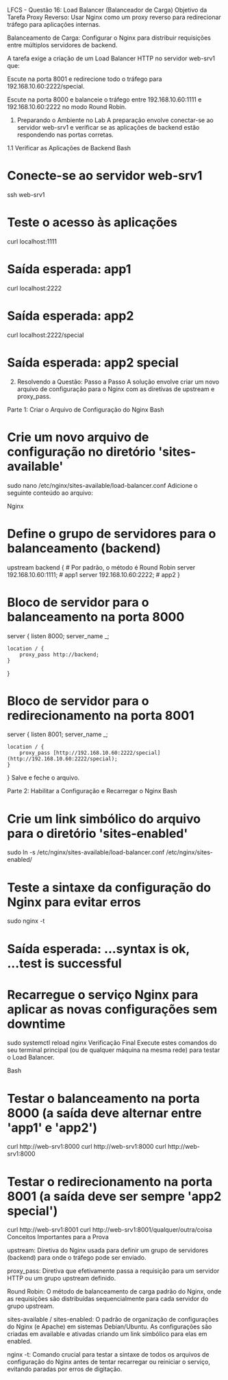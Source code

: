 LFCS - Questão 16: Load Balancer (Balanceador de Carga)
Objetivo da Tarefa
Proxy Reverso: Usar Nginx como um proxy reverso para redirecionar tráfego para aplicações internas.

Balanceamento de Carga: Configurar o Nginx para distribuir requisições entre múltiplos servidores de backend.

A tarefa exige a criação de um Load Balancer HTTP no servidor web-srv1  que:

Escute na porta 8001 e redirecione todo o tráfego para 192.168.10.60:2222/special.

Escute na porta 8000 e balanceie o tráfego entre 192.168.10.60:1111 e 192.168.10.60:2222 no modo Round Robin.

1. Preparando o Ambiente no Lab
A preparação envolve conectar-se ao servidor web-srv1 e verificar se as aplicações de backend estão respondendo nas portas corretas.

1.1 Verificar as Aplicações de Backend
Bash

# Conecte-se ao servidor web-srv1
ssh web-srv1

# Teste o acesso às aplicações
curl localhost:1111
# Saída esperada: app1
curl localhost:2222
# Saída esperada: app2
curl localhost:2222/special
# Saída esperada: app2 special
2. Resolvendo a Questão: Passo a Passo
A solução envolve criar um novo arquivo de configuração para o Nginx com as diretivas de upstream e proxy_pass.

Parte 1: Criar o Arquivo de Configuração do Nginx
Bash

# Crie um novo arquivo de configuração no diretório 'sites-available'
sudo nano /etc/nginx/sites-available/load-balancer.conf
Adicione o seguinte conteúdo ao arquivo:

Nginx

# Define o grupo de servidores para o balanceamento (backend)
upstream backend {
    # Por padrão, o método é Round Robin
    server 192.168.10.60:1111; # app1
    server 192.168.10.60:2222; # app2
}

# Bloco de servidor para o balanceamento na porta 8000
server {
    listen 8000;
    server_name _;

    location / {
        proxy_pass http://backend;
    }
}

# Bloco de servidor para o redirecionamento na porta 8001
server {
    listen 8001;
    server_name _;

    location / {
        proxy_pass [http://192.168.10.60:2222/special](http://192.168.10.60:2222/special);
    }
}
Salve e feche o arquivo.

Parte 2: Habilitar a Configuração e Recarregar o Nginx
Bash

# Crie um link simbólico do arquivo para o diretório 'sites-enabled'
sudo ln -s /etc/nginx/sites-available/load-balancer.conf /etc/nginx/sites-enabled/

# Teste a sintaxe da configuração do Nginx para evitar erros
sudo nginx -t
# Saída esperada: ...syntax is ok, ...test is successful

# Recarregue o serviço Nginx para aplicar as novas configurações sem downtime
sudo systemctl reload nginx
Verificação Final
Execute estes comandos do seu terminal principal (ou de qualquer máquina na mesma rede) para testar o Load Balancer.

Bash

# Testar o balanceamento na porta 8000 (a saída deve alternar entre 'app1' e 'app2')
curl http://web-srv1:8000
curl http://web-srv1:8000
curl http://web-srv1:8000

# Testar o redirecionamento na porta 8001 (a saída deve ser sempre 'app2 special')
curl http://web-srv1:8001
curl http://web-srv1:8001/qualquer/outra/coisa
Conceitos Importantes para a Prova

upstream: Diretiva do Nginx usada para definir um grupo de servidores (backend) para onde o tráfego pode ser enviado.


proxy_pass: Diretiva que efetivamente passa a requisição para um servidor HTTP ou um grupo upstream definido.


Round Robin: O método de balanceamento de carga padrão do Nginx, onde as requisições são distribuídas sequencialmente para cada servidor do grupo upstream.

sites-available / sites-enabled: O padrão de organização de configurações do Nginx (e Apache) em sistemas Debian/Ubuntu. As configurações são criadas em available e ativadas criando um link simbólico para elas em enabled.

nginx -t: Comando crucial para testar a sintaxe de todos os arquivos de configuração do Nginx antes de tentar recarregar ou reiniciar o serviço, evitando paradas por erros de digitação.

